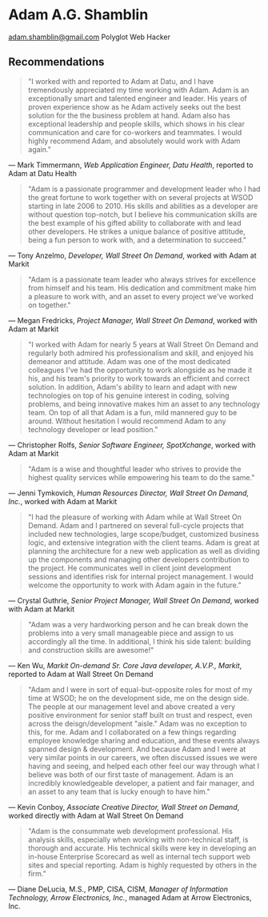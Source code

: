 # Adam A.G. Shamblin 
adam.shamblin@gmail.com
Polyglot Web Hacker

## Recommendations

>"I worked with and reported to Adam at Datu, and I have tremendously appreciated
>my time working with Adam. Adam is an exceptionally smart and talented engineer
>and leader. His years of proven experience show as he Adam actively seeks out
>the best solution for the the business problem at hand. Adam also has
>exceptional leadership and people skills, which shows in his clear communication
>and care for co-workers and teammates. I would highly recommend Adam, and
>absolutely would work with Adam again."

— Mark Timmermann, *Web Application Engineer, Datu Health*, reported to Adam at Datu Health

>"Adam is a passionate programmer and development leader who I had the great
>fortune to work together with on several projects at WSOD starting in late 2006
>to 2010. His skills and abilities as a developer are without question
>top-notch, but I believe his communication skills are the best example of his
>gifted ability to collaborate with and lead other developers. He strikes a
>unique balance of positive attitude, being a fun person to work with, and a
>determination to succeed."

— Tony Anzelmo, *Developer, Wall Street On Demand*, worked with Adam at Markit

>"Adam is a passionate team leader who always strives for excellence from
>himself and his team. His dedication and commitment make him a pleasure to work
>with, and an asset to every project we've worked on together."

— Megan Fredricks, *Project Manager, Wall Street On Demand*, worked with Adam at Markit

>"I worked with Adam for nearly 5 years at Wall Street On Demand and regularly
>both admired his professionalism and skill, and enjoyed his demeanor and
>attitude. Adam was one of the most dedicated colleagues I've had the
>opportunity to work alongside as he made it his, and his team's priority to
>work towards an efficient and correct solution. In addition, Adam's ability to
>learn and adapt with new technologies on top of his genuine interest in coding,
>solving problems, and being innovative makes him an asset to any technology
>team. On top of all that Adam is a fun, mild mannered guy to be around.
>Without hesitation I would recommend Adam to any technology developer or
>lead position."

— Christopher Rolfs, *Senior Software Engineer, SpotXchange*, worked with Adam at Markit

>"Adam is a wise and thoughtful leader who strives to provide the highest
>quality services while empowering his team to do the same."

— Jenni Tymkovich, *Human Resources Director, Wall Street On Demand, Inc.*, worked
with Adam at Markit

>"I had the pleasure of working with Adam while at Wall Street On Demand. Adam
>and I partnered on several full-cycle projects that included new technologies,
>large scope/budget, customized business logic, and extensive integration
>with the client teams. Adam is great at planning the architecture for a new
>web application as well as dividing up the components and managing other
>developers contribution to the project. He communicates well in client
>joint development sessions and identifies risk for internal project
>management. I would welcome the opportunity to work with Adam again in the
>future."

— Crystal Guthrie, *Senior Project Manager, Wall Street On Demand*, worked with Adam at Markit

>"Adam was a very hardworking person and he can break down the problems into a
>very small manageable piece and assign to us accordingly all the time. In
>additional, I think his side talent: building and construction skills are
>awesome!"

— Ken Wu, *Markit On-demand Sr. Core Java developer, A.V.P., Markit*, reported to Adam at Wall Street On Demand

>"Adam and I were in sort of equal-but-opposite roles for most of my time at
>WSOD; he on the development side, me on the design side. The people at our
>management level and above created a very positive environment for senior staff
>built on trust and respect, even across the deisgn/development "aisle." Adam
>was no exception to this, for me. Adam and I collaborated on a few things
>regarding employee knowledge sharing and education, and these events always
>spanned design & development. And because Adam and I were at very similar
>points in our careers, we often discussed issues we were having and seeing, and
>helped each other feel our way through what I believe was both of our first
>taste of management. Adam is an incredibly knowledgeable developer, a patient
>and fair manager, and an asset to any team that is lucky enough to have him."

— Kevin Conboy, *Associate Creative Director, Wall Street on Demand*, 
    worked directly with Adam at Wall Street On Demand

>"Adam is the consummate web development professional. His analysis skills,
>especially when working with non-technical staff, is thorough and accurate.
>His technical skills were key in developing an in-house Enterprise
>Scorecard as well as internal tech support web sites and special reporting.
>Adam is highly requested by others in the firm."

— Diane DeLucia, M.S., PMP, CISA, CISM, *Manager of Information Technology,
    Arrow Electronics, Inc.*, managed Adam at Arrow Electronics, Inc.
